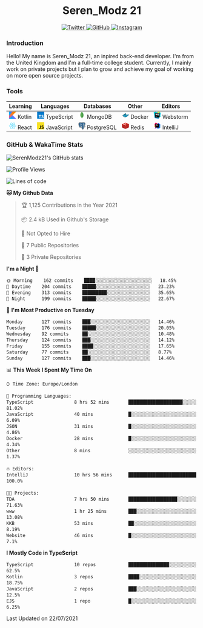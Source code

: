 <div align="center">
  <h1>Seren_Modz 21</h1>
  <a href="https://twitter.com/SerenModz21">
    <img alt="Twitter" src="https://img.shields.io/badge/twitter%20-%231DA1F2.svg?&style=for-the-badge&logo=Twitter&logoColor=white">
  </a>
  <a href="https://github.com/SerenModz21">
    <img alt="GitHub" src="https://img.shields.io/badge/github%20-%23121011.svg?&style=for-the-badge&logo=github&logoColor=white">
  </a>
  <a href="https://www.instagram.com/serenmodz21">
    <img alt="Instagram" src="https://img.shields.io/badge/instagram%20-%23E4405F.svg?&style=for-the-badge&logo=Instagram&logoColor=white">
  </a>
</div>

### Introduction

Hello! My name is Seren_Modz 21, an inpired back-end developer. I'm from the United Kingdom and I'm a full-time college student. Currently, I mainly work on private projects but I plan to grow and achieve my goal of working on more open source projects. 

### Tools

 **Learning**                                        | **Languages**                                               | **Databases**                                               | **Other**                                           | **Editors**                                                  
-----------------------------------------------------|-------------------------------------------------------------|-------------------------------------------------------------|-----------------------------------------------------|--------------------------------------------------------------
 <img width="19px" src="./assets/kotlin.svg"> Kotlin | <img width="19px" src="./assets/typescript.svg"> TypeScript | <img width="19px" src="./assets/mongodb.svg"> MongoDB       | <img width="19px" src="./assets/docker.svg"> Docker | <img width="19px" src="./assets/webstorm.svg"> Webstorm      
 <img width="19px" src="./assets/react.svg"> React   | <img width="19px" src="./assets/javascript.svg"> JavaScript | <img width="19px" src="./assets/postgresql.svg"> PostgreSQL | <img width="19px" src="./assets/redis.svg"> Redis   | <img width="19px" src="./assets/intellij-idea.svg"> IntelliJ 

### GitHub & WakaTime Stats

![SerenModz21's GitHub stats](https://github-readme-stats.vercel.app/api?username=SerenModz21&show_icons=true&theme=dark)

<!--START_SECTION:waka-->
![Profile Views](http://img.shields.io/badge/Profile%20Views-0-blue)

![Lines of code](https://img.shields.io/badge/From%20Hello%20World%20I%27ve%20Written-22886%20lines%20of%20code-blue)

**🐱 My Github Data** 

> 🏆 1,125 Contributions in the Year 2021
 > 
> 📦 2.4 kB Used in Github's Storage 
 > 
> 🚫 Not Opted to Hire
 > 
> 📜 7 Public Repositories 
 > 
> 🔑 3 Private Repositories  
 > 
**I'm a Night 🦉** 

```text
🌞 Morning    162 commits    ████░░░░░░░░░░░░░░░░░░░░░   18.45% 
🌆 Daytime    204 commits    █████░░░░░░░░░░░░░░░░░░░░   23.23% 
🌃 Evening    313 commits    █████████░░░░░░░░░░░░░░░░   35.65% 
🌙 Night      199 commits    █████░░░░░░░░░░░░░░░░░░░░   22.67%

```
📅 **I'm Most Productive on Tuesday** 

```text
Monday       127 commits    ███░░░░░░░░░░░░░░░░░░░░░░   14.46% 
Tuesday      176 commits    █████░░░░░░░░░░░░░░░░░░░░   20.05% 
Wednesday    92 commits     ██░░░░░░░░░░░░░░░░░░░░░░░   10.48% 
Thursday     124 commits    ███░░░░░░░░░░░░░░░░░░░░░░   14.12% 
Friday       155 commits    ████░░░░░░░░░░░░░░░░░░░░░   17.65% 
Saturday     77 commits     ██░░░░░░░░░░░░░░░░░░░░░░░   8.77% 
Sunday       127 commits    ███░░░░░░░░░░░░░░░░░░░░░░   14.46%

```


📊 **This Week I Spent My Time On** 

```text
⌚︎ Time Zone: Europe/London

💬 Programming Languages: 
TypeScript               8 hrs 52 mins       ████████████████████░░░░░   81.02% 
JavaScript               40 mins             █░░░░░░░░░░░░░░░░░░░░░░░░   6.09% 
JSON                     31 mins             █░░░░░░░░░░░░░░░░░░░░░░░░   4.86% 
Docker                   28 mins             █░░░░░░░░░░░░░░░░░░░░░░░░   4.34% 
Other                    8 mins              ░░░░░░░░░░░░░░░░░░░░░░░░░   1.37%

🔥 Editors: 
IntelliJ                 10 hrs 56 mins      █████████████████████████   100.0%

🐱‍💻 Projects: 
TDA                      7 hrs 50 mins       ██████████████████░░░░░░░   71.63% 
www                      1 hr 25 mins        ███░░░░░░░░░░░░░░░░░░░░░░   13.08% 
KKB                      53 mins             ██░░░░░░░░░░░░░░░░░░░░░░░   8.19% 
Website                  46 mins             █░░░░░░░░░░░░░░░░░░░░░░░░   7.1%

```

**I Mostly Code in TypeScript** 

```text
TypeScript               10 repos            ███████████████░░░░░░░░░░   62.5% 
Kotlin                   3 repos             ████░░░░░░░░░░░░░░░░░░░░░   18.75% 
JavaScript               2 repos             ███░░░░░░░░░░░░░░░░░░░░░░   12.5% 
EJS                      1 repo              █░░░░░░░░░░░░░░░░░░░░░░░░   6.25%

```



 Last Updated on 22/07/2021
<!--END_SECTION:waka-->

